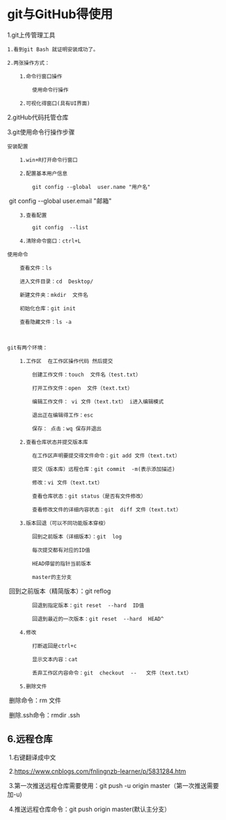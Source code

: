 # git与GitHub得使用

1.git上传管理工具

	1.看到git Bash 就证明安装成功了。

	2.两张操作方式：

		1.命令行窗口操作

			使用命令行操作

		2.可视化得窗口(具有UI界面)

2.gitHub代码托管仓库

3.git使用命令行操作步骤

	安装配置

		1.win+R打开命令行窗口

		2.配置基本用户信息

			git config --global  user.name "用户名"

​			git config --global  user.email "邮箱"

		3.查看配置

			git config  --list

		4.清除命令窗口：ctrl+L

	使用命令

		查看文件：ls

		进入文件目录：cd  Desktop/

		新建文件夹：mkdir  文件名

		初始化仓库：git init

		查看隐藏文件：ls -a

		

	git有两个环境：

		1.工作区  在工作区操作代码 然后提交

			创建工作文件：touch  文件名（test.txt）

			打开工作文件：open  文件（text.txt）

			编辑工作文件： vi 文件（text.txt） i进入编辑模式

			退出正在编辑得工作：esc

			保存： 点击：wq 保存并退出

		2.查看仓库状态并提交版本库

			在工作区声明要提交得文件命令：git add 文件（text.txt）

			提交（版本库）远程仓库：git commit  -m(表示添加描述)  

			修改：vi 文件（text.txt）

			查看仓库状态：git status（是否有文件修改）

			查看修改文件的详细内容状态：git  diff 文件（text.txt）

		3.版本回退（可以不同功能版本穿梭）

			回到之前版本（详细版本）：git  log

			每次提交都有对应的ID值

			HEAD停留的指针当前版本

			master的主分支

​			回到之前版本（精简版本）：git  reflog

			回退到指定版本：git reset  --hard  ID值

			回退到最近的一次版本：git reset  --hard  HEAD^

		4.修改

			打断返回是ctrl+c

			显示文本内容：cat

			丢弃工作区内容命令：git  checkout  --   文件（text.txt）

		5.删除文件

​			删除命令：rm  文件

​			删除.ssh命令：rmdir .ssh

## 	     6.远程仓库 

​		1.右键翻译成中文	

​		2.https://www.cnblogs.com/fnlingnzb-learner/p/5831284.htm

​		3.第一次推送远程仓库需要使用：git  push -u origin  master（第一次推送需要加-u)

​		4.推送远程仓库命令：git push origin  master(默认主分支）

























			

			

		

		

	